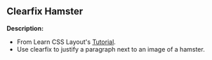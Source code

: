 ## Clearfix Hamster

**Description:**
- From Learn CSS Layout's [Tutorial](http://learnlayout.com/clearfix.html).
- Use clearfix to justify a paragraph next to an image of a hamster.